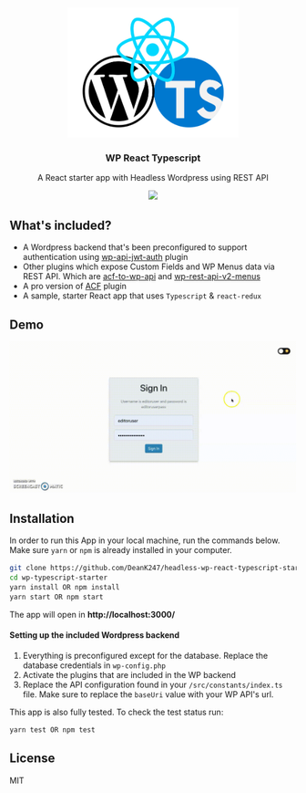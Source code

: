 <p align="center"><img width="300" src="/src/assets/images/wp-react-ts.jpg" alt="React starter app with Headless Wordpress" /></p>

<h3 align="center">
  WP React Typescript
</h3>

<p align="center">
  A React starter app with Headless Wordpress using REST API
</p>

<p align="center">
  <a href="https://github.com/loq24/wp-react-typescript/"><img src="https://img.shields.io/badge/PRs-welcome-brightgreen.svg?style=flat-square"></a>
</p>

## What's included?

- A Wordpress backend that's been preconfigured to support authentication using [wp-api-jwt-auth](https://github.com/Tmeister/wp-api-jwt-auth) plugin
- Other plugins which expose Custom Fields and WP Menus data via REST API. Which are [acf-to-wp-api](https://wordpress.org/plugins/acf-to-wp-api/) and [wp-rest-api-v2-menus](https://wordpress.org/plugins/wp-rest-api-v2-menus/)
- A pro version of [ACF](https://advancedcustomfields.com/) plugin
- A sample, starter React app that uses `Typescript` & `react-redux`

## Demo

![wp-react](/src/assets/images/dark-mode.gif)

## Installation

In order to run this App in your local machine, run the commands below. Make sure `yarn` or `npm` is already installed in your computer.

```bash
git clone https://github.com/DeanK247/headless-wp-react-typescript-starter-code
cd wp-typescript-starter
yarn install OR npm install
yarn start OR npm start
```

The app will open in **http://localhost:3000/**

<h4>Setting up the included Wordpress backend</h4>

1. Everything is preconfigured except for the database. Replace the database credentials in `wp-config.php`
2. Activate the plugins that are included in the WP backend
3. Replace the API configuration found in your `/src/constants/index.ts` file. Make sure to replace the `baseUri` value with your WP API's url.

This app is also fully tested. To check the test status run:

```bash
yarn test OR npm test
```

## License

MIT
